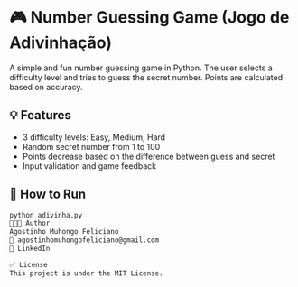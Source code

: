 # 🎮 Number Guessing Game (Jogo de Adivinhação)

A simple and fun number guessing game in Python. The user selects a difficulty level and tries to guess the secret number. Points are calculated based on accuracy.

## 💡 Features

- 3 difficulty levels: Easy, Medium, Hard
- Random secret number from 1 to 100
- Points decrease based on the difference between guess and secret
- Input validation and game feedback

## 🚀 How to Run

```bash
python adivinha.py
👨🏽‍💻 Author
Agostinho Muhongo Feliciano
📧 agostinhomuhongofeliciano@gmail.com
🔗 LinkedIn

✅ License
This project is under the MIT License.

